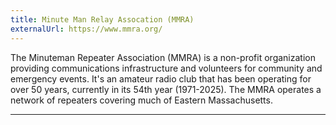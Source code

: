 ```yaml
---
title: Minute Man Relay Assocation (MMRA)
externalUrl: https://www.mmra.org/
---
```


The Minuteman Repeater Association (MMRA) is a non-profit organization providing communications infrastructure and volunteers for community and emergency events. It's an amateur radio club that has been operating for over 50 years, currently in its 54th year (1971-2025). The MMRA operates a network of repeaters covering much of Eastern Massachusetts.

---


